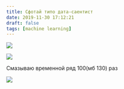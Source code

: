 ```yaml
---
title: Сфотай типо дата-саентист
date: 2019-11-30 17:12:21
draft: false
tags: [machine learning]
---
```


![](https://sun9-39.userapi.com/impg/c857428/v857428094/10eac1/Arh56jKQIGg.jpg?size=1173x448&quality=96&sign=2b09705836b014c98f82fa89b4eea051&c_uniq_tag=jeHaCnA-IGVynWn6b8Uo5ygA08CH8yE3rUxjit3aVec&type=album)

![](https://sun9-29.userapi.com/impg/c858228/v858228982/10a6ec/soqx7-6nXLE.jpg?size=1156x411&quality=96&sign=1d122917f1abd06f362ed1bbed62a5c2&type=album)

Смазываю временной ряд 100(мб 130) раз

![](https://sun9-70.userapi.com/impg/c858228/v858228982/10a6fe/6Cpe7Cw8xn4.jpg?size=1156x411&quality=96&sign=e00dbc56291fc9a447646dd80263f55c&type=album)
